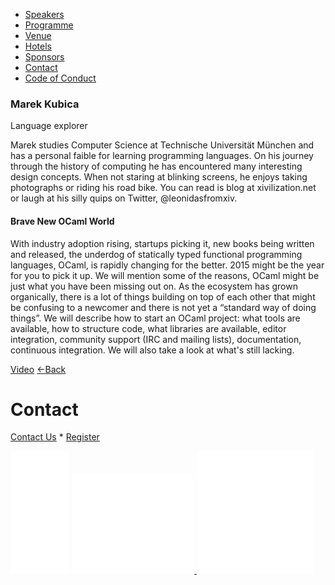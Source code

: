 *   [Speakers](/lambdadays2015/#speakers)
*   [Programme](/lambdadays2015/#programme)
*   [Venue](/lambdadays2015/#venue)
*   [Hotels](/lambdadays2015/#hotels)
*   [Sponsors](/lambdadays2015/#sponsors)
*   [Contact](/lambdadays2015/#contact)
*   [Code of Conduct](/lambdadays2015/about#code-of-conduct)

  

### Marek Kubica

Language explorer  

Marek studies Computer Science at Technische Universität München and has a personal faible for learning programming languages. On his journey through the history of computing he has encountered many interesting design concepts. When not staring at blinking screens, he enjoys taking photographs or riding his road bike. You can read is blog at xivilization.net or laugh at his silly quips on Twitter, @leonidasfromxiv.

#### Brave New OCaml World

With industry adoption rising, startups picking it, new books being written and released, the underdog of statically typed functional programming languages, OCaml, is rapidly changing for the better. 2015 might be the year for you to pick it up. We will mention some of the reasons, OCaml might be just what you have been missing out on. As the ecosystem has grown organically, there is a lot of things building on top of each other that might be confusing to a newcomer and there is not yet a “standard way of doing things”. We will describe how to start an OCaml project: what tools are available, how to structure code, what libraries are available, editor integration, community support (IRC and mailing lists), documentation, continuous integration. We will also take a look at what's still lacking.

  
[Video](https://www.youtube.com/watch?v=6YKB8QxS6Hg&feature=youtu.be) [←Back](/lambdadays2015)

# Contact

[Contact Us](https://www.lambdadays.org/lambdadays2020/#contact) \* [Register](https://www.lambdadays.org/lambdadays2020/#register)

 [![facebook icon](/static/upload/media/1407736708498708fb_glowna.png)](https://www.facebook.com/events/624296757687805/?context=create&source=49) [ ![twitter icon](/static/upload/media/1407736735506811tw_glowna.png) ](https://twitter.com/LambdaDays) [![lanyrd icon](/static/upload/media/1407736760562017l_glowna.png)](http://lanyrd.com/2015/lambdadays/) 

